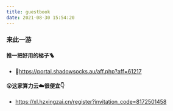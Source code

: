 ```yaml
---
title: guestbook
date: 2021-08-30 15:54:20
---
```


### 来此一游

#### 推一把好用的梯子🪜
  * 🎉https://portal.shadowsocks.au/aff.php?aff=61217


#### 😮这家算力云☁️很便宜👇
  * https://xl.hzxingzai.cn/register?invitation_code=8172501458

